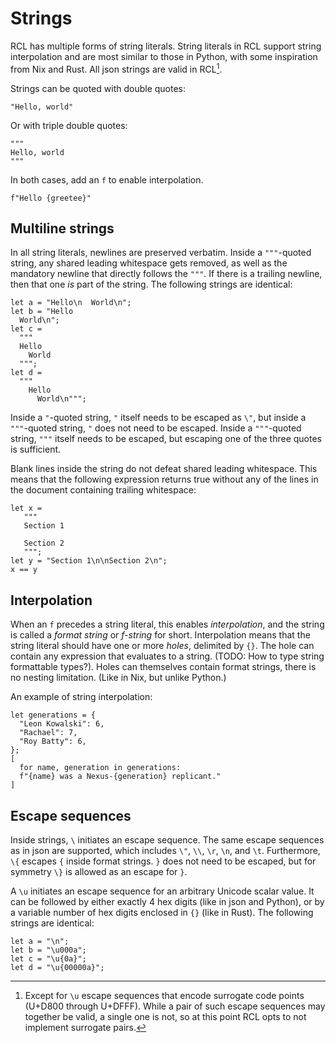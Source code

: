 # Strings

RCL has multiple forms of string literals. String literals in <abbr>RCL</abbr>
support string interpolation and are most similar to those in Python, with some
inspiration from Nix and Rust. All json strings are valid in <abbr>RCL</abbr>[^1].

Strings can be quoted with double quotes:

```rcl
"Hello, world"
```

Or with triple double quotes:

```rcl
"""
Hello, world
"""
```

In both cases, add an `f` to enable interpolation.

```rcl
f"Hello {greetee}"
```

[^1]: Except for `\u` escape sequences that encode surrogate code points
(U+D800 through U+DFFF). While a pair of such escape sequences may together
be valid, a single one is not, so at this point <abbr>RCL</abbr> opts to not
implement surrogate
pairs.

## Multiline strings

In all string literals, newlines are preserved verbatim. Inside a `"""`-quoted
string, any shared leading whitespace gets removed, as well as the mandatory
newline that directly follows the `"""`. If there is a trailing newline, then
that one _is_ part of the string. The following strings are identical:

```rcl
let a = "Hello\n  World\n";
let b = "Hello
  World\n";
let c =
  """
  Hello
    World
  """;
let d =
  """
    Hello
      World\n""";
```

Inside a `"`-quoted string, `"` itself needs to be escaped as `\"`, but inside
a `"""`-quoted string, `"` does not need to be escaped. Inside a `"""`-quoted
string, `"""` itself needs to be escaped, but escaping one of the three quotes
is sufficient.

Blank lines inside the string do not defeat shared leading whitespace. This
means that the following expression returns true without any of the lines in
the document containing trailing whitespace:

```rcl
let x =
   """
   Section 1

   Section 2
   """;
let y = "Section 1\n\nSection 2\n";
x == y
```

## Interpolation

When an `f` precedes a string literal, this enables _interpolation_, and the
string is called a _format string_ or _f-string_ for short. Interpolation means
that the string literal should have one or more _holes_, delimited by `{}`. The
hole can contain any expression that evaluates to a string. (TODO: How to type
string formattable types?). Holes can themselves contain format strings, there
is no nesting limitation. (Like in Nix, but unlike Python.)

An example of string interpolation:

```rcl
let generations = {
  "Leon Kowalski": 6,
  "Rachael": 7,
  "Roy Batty": 6,
};
[
  for name, generation in generations:
  f"{name} was a Nexus-{generation} replicant."
]
```

## Escape sequences

Inside strings, `\` initiates an escape sequence. The same escape sequences as
in json are supported, which includes `\"`, `\\`, `\r`, `\n`, and `\t`.
Furthermore, `\{` escapes `{` inside format strings. `}` does not need to be
escaped, but for symmetry `\}` is allowed as an escape for `}`.

A `\u` initiates an escape sequence for an arbitrary Unicode scalar value. It
can be followed by either exactly 4 hex digits (like in json and Python), or by
a variable number of hex digits enclosed in `{}` (like in Rust). The following
strings are identical:

```rcl
let a = "\n";
let b = "\u000a";
let c = "\u{0a}";
let d = "\u{00000a}";
```
